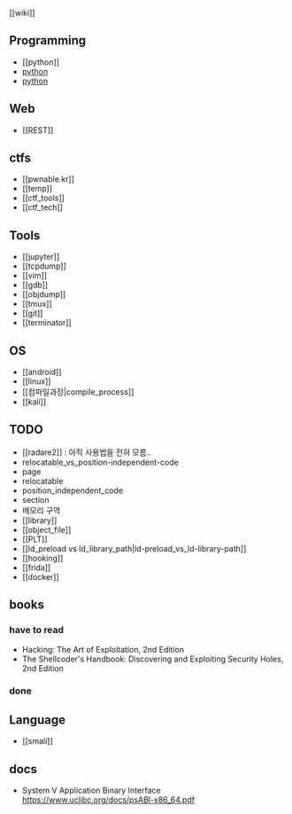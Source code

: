 [[wiki]]

## Programming
- [[python]]
- [python](python.md)
- [python](python)

## Web
- [[REST]]

## ctfs
- [[pwnable.kr]]
- [[temp]]
- [[ctf_tools]]
- [[ctf_tech]]

## Tools 
- [[jupyter]]
- [[tcpdump]]
- [[vim]]
- [[gdb]]
- [[objdump]]
- [[tmux]]
- [[git]]
- [[terminator]]

## OS
- [[android]]
- [[linux]]
- [[컴파일과정|compile_process]]
- [[kali]]

## TODO
- [[radare2]]  :  아직 사용법을 전혀 모름.. 
- relocatable_vs_position-independent-code
- page
- relocatable
- position_independent_code
- section 
- 메모리 구역
- [[library]]
- [[object_file]]
- [[PLT]]
- [[ld_preload vs ld_library_path|ld-preload_vs_ld-library-path]]
- [[hooking]]
- [[frida]]
- [[docker]]

## books 

### have to read 
- Hacking: The Art of Exploitation, 2nd Edition
- The Shellcoder's Handbook: Discovering and Exploiting Security Holes, 2nd Edition 

### done

## Language
- [[smali]]





## docs 
- System V Application Binary Interface <https://www.uclibc.org/docs/psABI-x86_64.pdf>
